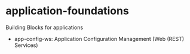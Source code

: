 # application-foundations
Building Blocks for applications

- app-config-ws: Application Configuration Management (Web (REST) Services)



